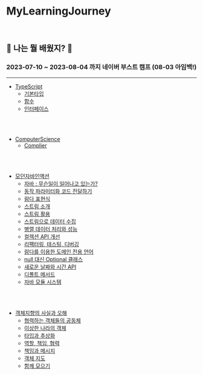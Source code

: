 # MyLearningJourney

<br>

## 🤡 나는 뭘 배웠지? 🤡

### 2023-07-10 ~ 2023-08-04 까지 네이버 부스트 캠프 (08-03 아임백!)

---

- [TypeScript](https://github.com/wonholim/MyLearningJourney/tree/main/TypeScript)
    - [기본타입](https://github.com/wonholim/MyLearningJourney/blob/main/TypeScript/%EA%B8%B0%EB%B3%B8%20%ED%83%80%EC%9E%85.md)
    - [함수](https://github.com/wonholim/MyLearningJourney/blob/main/TypeScript/%ED%95%A8%EC%88%98.md)
    - [인터페이스](https://github.com/wonholim/MyLearningJourney/blob/main/TypeScript/%EC%9D%B8%ED%84%B0%ED%8E%98%EC%9D%B4%EC%8A%A4.md)

</br></br>

- [ComputerScience](https://github.com/wonholim/MyLearningJourney/tree/main/ComputerScience)
  - [Complier](https://github.com/wonholim/MyLearningJourney/blob/main/ComputerScience/Compiler.md) 

</br></br>

- [모던자바인액션](https://product.kyobobook.co.kr/detail/S000001810171)
  - [자바 : 무슨일이 일어나고 있는가?](https://github.com/wonholim/MyLearningJourney/blob/main/ModernJavaInAction/1%EC%9E%A5%20%EC%9E%90%EB%B0%94%20%3A%20%EB%AC%B4%EC%8A%A8%EC%9D%BC%EC%9D%B4%20%EC%9D%BC%EC%96%B4%EB%82%98%EA%B3%A0%20%EC%9E%88%EB%8A%94%EA%B0%80%3F.md)
  - [동작 파라미터화 코드 전달하기](https://github.com/wonholim/MyLearningJourney/blob/main/ModernJavaInAction/2%EC%9E%A5%20%EB%8F%99%EC%9E%91%20%ED%8C%8C%EB%9D%BC%EB%AF%B8%ED%84%B0%ED%99%94%20%EC%BD%94%EB%93%9C%20%EC%A0%84%EB%8B%AC%ED%95%98%EA%B8%B0.md)
  - [람다 표현식](https://github.com/wonholim/MyLearningJourney/blob/main/ModernJavaInAction/3%EC%9E%A5%20%EB%9E%8C%EB%8B%A4%20%ED%91%9C%ED%98%84%EC%8B%9D.md)
  - [스트림 소개](https://github.com/wonholim/MyLearningJourney/blob/main/ModernJavaInAction/4%EC%9E%A5%20%EC%8A%A4%ED%8A%B8%EB%A6%BC%20%EC%86%8C%EA%B0%9C.md)
  - [스트림 활용](https://github.com/wonholim/MyLearningJourney/blob/main/ModernJavaInAction/5%EC%9E%A5%20%EC%8A%A4%ED%8A%B8%EB%A6%BC%20%ED%99%9C%EC%9A%A9.md)
  - [스트림으로 데이터 수집](https://github.com/wonholim/MyLearningJourney/blob/main/ModernJavaInAction/6%EC%9E%A5%20%EC%8A%A4%ED%8A%B8%EB%A6%BC%EC%9C%BC%EB%A1%9C%20%EB%8D%B0%EC%9D%B4%ED%84%B0%20%EC%88%98%EC%A7%91.md)
  - [병렬 데이터 처리와 성능](https://github.com/wonholim/MyLearningJourney/blob/main/ModernJavaInAction/7%EC%9E%A5%20%EB%B3%91%EB%A0%AC%20%EB%8D%B0%EC%9D%B4%ED%84%B0%20%EC%B2%98%EB%A6%AC%EC%99%80%20%EC%84%B1%EB%8A%A5.md)
  - [컬렉션 API 개선](https://github.com/wonholim/MyLearningJourney/blob/main/ModernJavaInAction/8%EC%9E%A5%20%EC%BB%AC%EB%A0%89%EC%85%98%20API%20%EA%B0%9C%EC%84%A0.md)
  - [리팩터링, 테스팅, 디버깅](https://github.com/wonholim/MyLearningJourney/blob/main/ModernJavaInAction/9%EC%9E%A5%20%EB%A6%AC%ED%8C%A9%ED%84%B0%EB%A7%81%2C%20%ED%85%8C%EC%8A%A4%ED%8C%85%2C%20%EB%94%94%EB%B2%84%EA%B9%85.md)
  - [람다를 이용한 도메인 전용 언어](https://github.com/wonholim/MyLearningJourney/blob/main/ModernJavaInAction/10%EC%9E%A5%20%EB%9E%8C%EB%8B%A4%EB%A5%BC%20%EC%9D%B4%EC%9A%A9%ED%95%9C%20%EB%8F%84%EB%A9%94%EC%9D%B8%20%EC%A0%84%EC%9A%A9%20%EC%96%B8%EC%96%B4.md)
  - [null 대신 Optional 클래스](https://github.com/wonholim/MyLearningJourney/blob/main/ModernJavaInAction/11%EC%9E%A5%20null%20%EB%8C%80%EC%8B%A0%20Optional%20%ED%81%B4%EB%9E%98%EC%8A%A4.md)
  - [새로운 날짜와 시간 API](https://github.com/wonholim/MyLearningJourney/blob/main/ModernJavaInAction/12%EC%9E%A5%20%EC%83%88%EB%A1%9C%EC%9A%B4%20%EB%82%A0%EC%A7%9C%EC%99%80%20%EC%8B%9C%EA%B0%84%20API.md)
  - [디폴트 메서드](https://github.com/wonholim/MyLearningJourney/blob/main/ModernJavaInAction/13%EC%9E%A5%20%EB%94%94%ED%8F%B4%ED%8A%B8%20%EB%A9%94%EC%84%9C%EB%93%9C.md)
  - [자바 모듈 시스템](https://github.com/wonholim/MyLearningJourney/blob/main/ModernJavaInAction/14%EC%9E%A5%20%EC%9E%90%EB%B0%94%20%EB%AA%A8%EB%93%88%20%EC%8B%9C%EC%8A%A4%ED%85%9C.md)

<br><br>

- [객체지향의 사실과 오해](https://product.kyobobook.co.kr/detail/S000001628109)
  - [협력하는 객체들의 공동체](https://github.com/wonholim/MyLearningJourney/blob/main/%EA%B0%9D%EC%B2%B4%EC%A7%80%ED%96%A5%EC%9D%98%20%EC%82%AC%EC%8B%A4%EA%B3%BC%20%EC%98%A4%ED%95%B4/%ED%98%91%EB%A0%A5%ED%95%98%EB%8A%94%20%EA%B0%9D%EC%B2%B4%EB%93%A4%EC%9D%98%20%EA%B3%B5%EB%8F%99%EC%B2%B4.md)
  - [이상한 나라의 객체](https://github.com/wonholim/MyLearningJourney/blob/main/%EA%B0%9D%EC%B2%B4%EC%A7%80%ED%96%A5%EC%9D%98%20%EC%82%AC%EC%8B%A4%EA%B3%BC%20%EC%98%A4%ED%95%B4/%ED%98%91%EB%A0%A5%ED%95%98%EB%8A%94%20%EA%B0%9D%EC%B2%B4%EB%93%A4%EC%9D%98%20%EA%B3%B5%EB%8F%99%EC%B2%B4.md)
  - [타입과 추상화](https://github.com/wonholim/MyLearningJourney/blob/main/%EA%B0%9D%EC%B2%B4%EC%A7%80%ED%96%A5%EC%9D%98%20%EC%82%AC%EC%8B%A4%EA%B3%BC%20%EC%98%A4%ED%95%B4/%ED%83%80%EC%9E%85%EA%B3%BC%20%EC%B6%94%EC%83%81%ED%99%94.md)
  - [역할, 책임, 협력](https://github.com/wonholim/MyLearningJourney/blob/main/%EA%B0%9D%EC%B2%B4%EC%A7%80%ED%96%A5%EC%9D%98%20%EC%82%AC%EC%8B%A4%EA%B3%BC%20%EC%98%A4%ED%95%B4/%EC%97%AD%ED%95%A0%2C%20%EC%B1%85%EC%9E%84%2C%20%ED%98%91%EB%A0%A5.md)
  - [책임과 메시지](https://github.com/wonholim/MyLearningJourney/blob/main/%EA%B0%9D%EC%B2%B4%EC%A7%80%ED%96%A5%EC%9D%98%20%EC%82%AC%EC%8B%A4%EA%B3%BC%20%EC%98%A4%ED%95%B4/%EC%B1%85%EC%9E%84%EA%B3%BC%20%EB%A9%94%EC%8B%9C%EC%A7%80.md)
  - [객체 지도](https://github.com/wonholim/MyLearningJourney/blob/main/%EA%B0%9D%EC%B2%B4%EC%A7%80%ED%96%A5%EC%9D%98%20%EC%82%AC%EC%8B%A4%EA%B3%BC%20%EC%98%A4%ED%95%B4/%EA%B0%9D%EC%B2%B4%20%EC%A7%80%EB%8F%84.md)
  - [함께 모으기](https://github.com/wonholim/MyLearningJourney/blob/main/%EA%B0%9D%EC%B2%B4%EC%A7%80%ED%96%A5%EC%9D%98%20%EC%82%AC%EC%8B%A4%EA%B3%BC%20%EC%98%A4%ED%95%B4/%ED%95%A8%EA%BB%98%20%EB%AA%A8%EC%9C%BC%EA%B8%B0.md)

<br><br>

